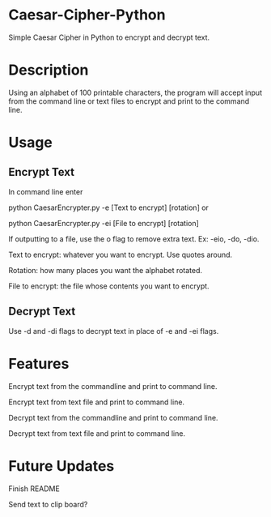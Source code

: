 # Caesar-Cipher-Python
Simple Caesar Cipher in Python to encrypt and decrypt text.

# Description
Using an alphabet of 100 printable characters, the program will accept input from the command line or text files to encrypt and print to the command line.
# Usage
## Encrypt Text
In command line enter 

python CaesarEncrypter.py -e \[Text to encrypt] \[rotation] or

python CaesarEncrypter.py -ei \[File to encrypt] \[rotation]

If outputting to a file, use the o flag to remove extra text. Ex: -eio, -do, -dio.

Text to encrypt: whatever you want to encrypt. Use quotes around.

Rotation: how many places you want the alphabet rotated.

File to encrypt: the file whose contents you want to encrypt.

## Decrypt Text

Use -d and -di flags to decrypt text in place of -e and -ei flags.

# Features
Encrypt text from the commandline and print to command line.

Encrypt text from text file and print to command line.

Decrypt text from the commandline and print to command line.

Decrypt text from text file and print to command line.

# Future Updates
Finish README

Send text to clip board?
